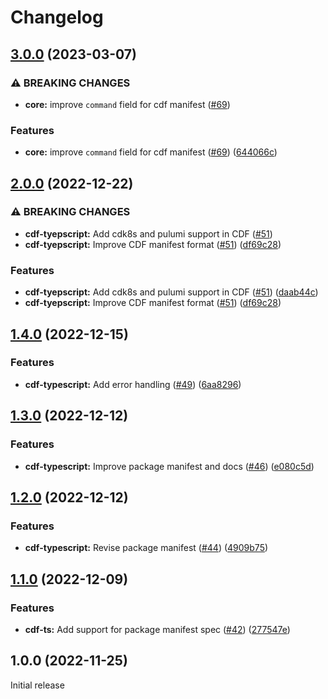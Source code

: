# Changelog

## [3.0.0](https://github.com/openfabr/cdf/compare/cdf-typescript-v2.0.0...cdf-typescript-v3.0.0) (2023-03-07)


### ⚠ BREAKING CHANGES

* **core:** improve `command` field for cdf manifest ([#69](https://github.com/openfabr/cdf/issues/69))

### Features

* **core:** improve `command` field for cdf manifest ([#69](https://github.com/openfabr/cdf/issues/69)) ([644066c](https://github.com/openfabr/cdf/commit/644066c631ccda389706dc1e34fb59c2932d6465))

## [2.0.0](https://github.com/openfabr/cdf/compare/cdf-typescript-v1.4.0...cdf-typescript-v2.0.0) (2022-12-22)


### ⚠ BREAKING CHANGES

* **cdf-tyepscript:** Add cdk8s and pulumi support in CDF ([#51](https://github.com/openfabr/cdf/issues/51))
* **cdf-tyepscript:** Improve CDF manifest format ([#51](https://github.com/openfabr/cdf/issues/51)) ([df69c28](https://github.com/openfabr/cdf/pull/51/commits/df69c2873d030c95d97d61f7d25462834a8c48e6))

### Features

* **cdf-tyepscript:** Add cdk8s and pulumi support in CDF ([#51](https://github.com/openfabr/cdf/issues/51)) ([daab44c](https://github.com/openfabr/cdf/commit/daab44cb3814ab2a7a6bc715ad31229f06954892))
* **cdf-tyepscript:** Improve CDF manifest format ([#51](https://github.com/openfabr/cdf/issues/51)) ([df69c28](https://github.com/openfabr/cdf/pull/51/commits/df69c2873d030c95d97d61f7d25462834a8c48e6))

## [1.4.0](https://github.com/openfabr/cdf/compare/cdf-typescript-v1.3.0...cdf-typescript-v1.4.0) (2022-12-15)


### Features

* **cdf-typescript:** Add error handling ([#49](https://github.com/openfabr/cdf/issues/49)) ([6aa8296](https://github.com/openfabr/cdf/commit/6aa8296ef9890d4109286406befd4ea12469bdc1))

## [1.3.0](https://github.com/openfabr/cdf/compare/cdf-typescript-v1.2.0...cdf-typescript-v1.3.0) (2022-12-12)


### Features

* **cdf-typescript:** Improve package manifest and docs ([#46](https://github.com/openfabr/cdf/issues/46)) ([e080c5d](https://github.com/openfabr/cdf/commit/e080c5da3c88f3487aeb3a174bd9e11586ef3440))

## [1.2.0](https://github.com/openfabr/cdf/compare/cdf-typescript-v1.1.0...cdf-typescript-v1.2.0) (2022-12-12)


### Features

* **cdf-typescript:** Revise package manifest ([#44](https://github.com/openfabr/cdf/issues/44)) ([4909b75](https://github.com/openfabr/cdf/commit/4909b75def9a0a7f05b58ecff5d845119fcecf7c))

## [1.1.0](https://github.com/openfabr/cdf/compare/cdf-typescript-v1.0.0...cdf-typescript-v1.1.0) (2022-12-09)


### Features

* **cdf-ts:** Add support for package manifest spec ([#42](https://github.com/openfabr/cdf/issues/42)) ([277547e](https://github.com/openfabr/cdf/commit/277547e3a7a7032770f1a45d9bd03bc8bf2447dd))

## 1.0.0 (2022-11-25)

Initial release
